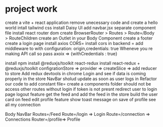 # project work
create a vite + react application
remove unecessary code and create a hello world
intall tailwind css
install Daisy UI
add navbar.jsx separate component file
install react router dom
create BrowserRouter > Routes > Route=/Body > RouteChildren
create an Outlet in your Body Component
create a footer
create a login page
install axios
CORS= install cors in backend = add middleware to with configuration: origin,credentials: true
Wheneve you re making API call so pass axoix => {withCredentials : true}

install  npm install @reduxjs/toolkit  react-redux
install react-redux +  @reduxjs/toolkit 
 configrationStore => provider => createSlice => add reducer to store
Add redux devtools in chrome
Login and see if data is coming properly in the store
NavBar sholud update as soon as user logs in
Refactor our code to add constant file= create a components folder
should not be access other routes without login
if token is not presnt  redirect user to login page
logout feature
get the feed and add the feed in the store
build the user card on feed
edit profile feature
show toast message on save of profile 
see all my connection




Body
    NavBar
    Routes=/Feed
    Route=/login => Login
    Route=/connection => Connections
    Router=/profile=> Profile